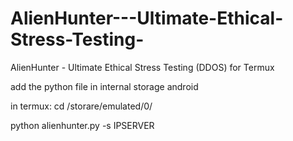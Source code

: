 # AlienHunter---Ultimate-Ethical-Stress-Testing-

AlienHunter - Ultimate Ethical Stress Testing (DDOS) for Termux 

add the python file in internal storage android 

in termux: cd /storare/emulated/0/

python alienhunter.py -s IPSERVER 




